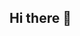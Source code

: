 ## Hi there 👋

<!--
**SalValvekens/SalValvekens** is a ✨ _special_ ✨ repository because its `README.md` (this file) appears on your GitHub profile.

Here are some ideas to get you started:

- 🔭 I’m currently working on html
- 🌱 I’m currently learning javascript.
- 🤔 I’m looking for help with C#
- 💬 Ask me about Jujutsu Kaisen
- 📫 How to reach me: Salvalvekens@Gmail.com
- 😄 Pronouns: He/him
- ⚡ Fun fact: GRAAAAH ITS IN MY SKIN HELPPP
-->
